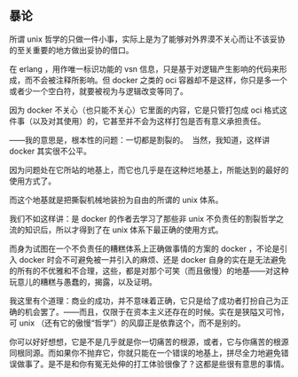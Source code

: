 

## 暴论

所谓 unix 哲学的只做一件小事，实际上是为了能够对外界漠不关心而让不该妥协的至关重要的地方做出妥协的借口。

在 erlang ，用作唯一标识功能的 vsn 信息，只是基于对逻辑产生影响的代码来形成，而不会被注释所影响。但 docker 之类的 oci 容器却不是这样，你只是多一个或者少一个空白符，就要被视为与逻辑改变等同了。

因为 docker 不关心（也只能不关心）它里面的内容，它是只管打包成 oci 格式这件事（以及对其使用）的，它甚至并不会为这样打包是否有意义承担责任。

——我的意思是，根本性的问题：一切都是割裂的。
​
​当然，我知道，这样讲 docker 其实很不公平。

因为问题处在它所站的地基上，而它也几乎是在这种烂地基上，所能达到的最好的使用方式了。

而这个地基就是把撕裂机械地装扮为自由的所谓的 unix 体系。

我们不如这样讲：是 docker 的作者去学习了那些非 unix 不负责任的割裂哲学之流的知识后，所以才得到了在 unix 体系下最正确的使用方式。

而身为试图在一个不负责任的糟糕体系上正确做事情的方案的 docker ，不论是引入 docker 时会不可避免被一并引入的麻烦、还是 docker 自身的实在是无法避免的所有的不优雅和不合理，这些，都是对那个可笑（而且傲慢）的地基——对这种玩意儿的糟糕与愚蠢的，揭露，以及证明。

我这里有个道理：商业的成功，并不意味着正确，它只是给了成功者打扮自己为正确的机会罢了。——而且，仅限于在资本主义还存在的时候。实在是狭隘又可怜，可 unix （还有它的傲慢“哲学”）的风靡正是依靠这个，而不是别的。

你可以好好想想，它是不是几乎就是你一切痛苦的根源，或者，它与你痛苦的根源同根同源。而如果你不抛弃它，你就只能在一个错误的地基上，拼尽全力地避免错误做事了。是不是和你有冤无处伸的打工体验很像了？这都是些很有意思的事情。
